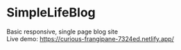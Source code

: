 # SimpleLifeBlog
Basic responsive, single page blog site <br />
Live demo: https://curious-frangipane-7324ed.netlify.app/
